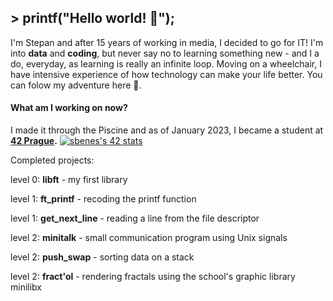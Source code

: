 ## > printf("Hello world! 👋");

I'm Stepan and after 15 years of working in media, I decided to go for IT! I'm into **data** and **coding**, but never say no to learning something new - and I a do, everyday, as learning is really an infinite loop. Moving on a wheelchair, I have intensive experience of how technology can make your life better. You can folow my adventure here 💪.

#### What am I working on now? 
I made it through the Piscine and as of January 2023, I became a student at **[42 Prague](https://42prague.com).**
<a href="https://github.com/JaeSeoKim/badge42"><img src="https://badge42.vercel.app/api/v2/clhxhut3v002508l6ma7ao1xq/stats?cursusId=21&coalitionId=314" alt="sbenes's 42 stats" /></a>

Completed projects:

level 0: **libft** - my first library

level 1: **ft_printf** - recoding the printf function

level 1: **get_next_line** - reading a line from the file descriptor

level 2: **minitalk** - small communication program using Unix signals

level 2: **push_swap** - sorting data on a stack

level 2: **fract'ol** - rendering fractals using the school's graphic library minilibx

> 



<!--
**birkofcz/birkofcz** is a ✨ _special_ ✨ repository because its `README.md` (this file) appears on your GitHub profile.

Here are some ideas to get you started:

- 🔭 I’m currently working on ...
- 🌱 I’m currently learning ...
- 👯 I’m looking to collaborate on ...
- 🤔 I’m looking for help with ...
- 💬 Ask me about ...
- 📫 How to reach me: ...
- 😄 Pronouns: ...
- ⚡ Fun fact: ...
-->


